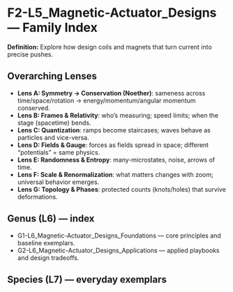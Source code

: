 # F2-L5_Magnetic-Actuator_Designs — Family Index
**Definition:** Explore how design coils and magnets that turn current into precise pushes.

## Overarching Lenses

- **Lens A: Symmetry -> Conservation (Noether)**: sameness across time/space/rotation → energy/momentum/angular momentum conserved.
- **Lens B: Frames & Relativity**: who’s measuring; speed limits; when the stage (spacetime) bends.
- **Lens C: Quantization**: ramps become staircases; waves behave as particles and vice-versa.
- **Lens D: Fields & Gauge**: forces as fields spread in space; different “potentials” = same physics.
- **Lens E: Randomness & Entropy**: many-microstates, noise, arrows of time.
- **Lens F: Scale & Renormalization**: what matters changes with zoom; universal behavior emerges.
- **Lens G: Topology & Phases**: protected counts (knots/holes) that survive deformations.

## Genus (L6) — index
- G1-L6_Magnetic-Actuator_Designs_Foundations — core principles and baseline exemplars.
- G2-L6_Magnetic-Actuator_Designs_Applications — applied playbooks and design tradeoffs.

## Species (L7) — everyday exemplars
